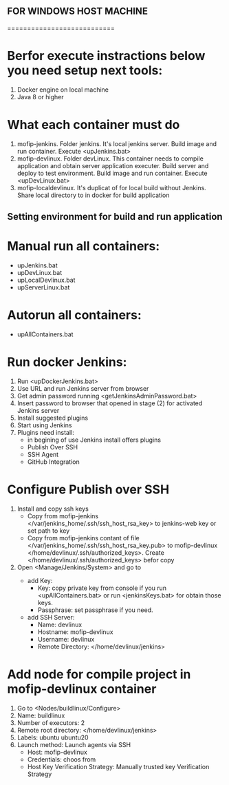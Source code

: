 ## FOR WINDOWS HOST MACHINE
===========================

# Berfor execute instractions below you need setup next tools:
1. Docker engine on local machine
2. Java 8 or higher

# What each container must do
1. mofip-jenkins. Folder jenkins. It's local jenkins server.
   Build image and run container. Execute <upJenkins.bat>
2. mofip-devlinux. Folder devLinux. This container needs to compile application and 
   obtain server application executer. Build server and deploy to test environment. 
   Build image and run container. Execute <upDevLinux.bat>
3. mofip-localdevlinux. It's duplicat of <mofip-devlinux> for local build without Jenkins.
   Share local <app> directory to </app> in docker for build application

## Setting environment for build and run application

# Manual run all containers:
- upJenkins.bat
- upDevLinux.bat
- upLocalDevlinux.bat
- upServerLinux.bat
# Autorun all containers:
- upAllContainers.bat

# Run docker Jenkins:
1. Run <upDockerJenkins.bat>
2. Use URL and run Jenkins server from browser
3. Get admin password running <getJenkinsAdminPassword.bat>
4. Insert password to browser that opened in stage (2) for activated Jenkins server
5. Install suggested plugins
6. Start using Jenkins
7. Plugins need install:
   - in begining of use Jenkins install offers plugins
   - Publish Over SSH
   - SSH Agent
   - GitHub Integration

# Configure Publish over SSH
1. Install and copy ssh keys
   - Copy from mofip-jenkins </var/jenkins_home/.ssh/ssh_host_rsa_key> to jenkins-web key or set path to key
   - Copy from mofip-jenkins contant of file </var/jenkins_home/.ssh/ssh_host_rsa_key.pub> to mofip-devlinux
      </home/devlinux/.ssh/authorized_keys>. Create </home/devlinux/.ssh/authorized_keys> befor copy
2. Open <Manage/Jenkins/System> and go to <Publish over SSH>
   - add Key:
      - Key: copy private key from console if you run <upAllContainers.bat> or run <jenkinsKeys.bat>
         for obtain those keys. 
      - Passphrase: set passphrase if you need.
   - add SSH Server:
      - Name: devlinux
      - Hostname: mofip-devlinux
      - Username: devlinux
      - Remote Directory: </home/devlinux/jenkins>

# Add node for compile project in mofip-devlinux container
1. Go to <Nodes/buildlinux/Configure>
2. Name: buildlinux
3. Number of executors: 2
4. Remote root directory: </home/devlinux/jenkins>
5. Labels: ubuntu ubuntu20
6. Launch method: Launch agents via SSH
   - Host: mofip-devlinux
   - Credentials: choos from <Publish over SSH> <devlinux>
   - Host Key Verification Strategy: Manually trusted key Verification Strategy

